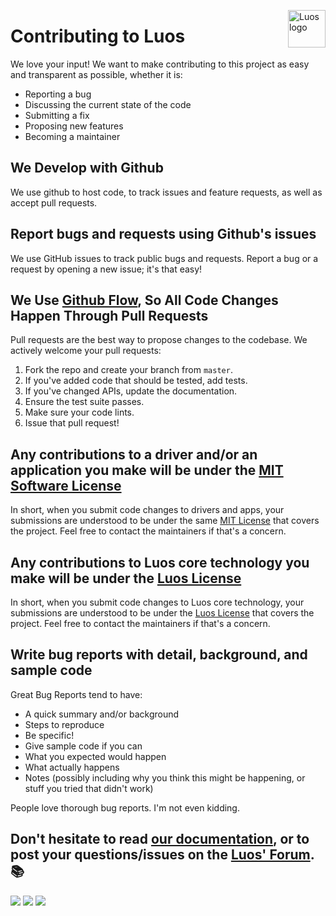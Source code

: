 <a href="https://luos.io"><img src="https://www.luos.io/wp-content/uploads/2020/03/Luos-color.png" alt="Luos logo" title="Luos" align="right" height="60" /></a>

# Contributing to Luos

We love your input! We want to make contributing to this project as easy and transparent as possible, whether it is:

* Reporting a bug
* Discussing the current state of the code
* Submitting a fix
* Proposing new features
* Becoming a maintainer

## We Develop with Github
We use github to host code, to track issues and feature requests, as well as accept pull requests.

## Report bugs and requests using Github's issues
We use GitHub issues to track public bugs and requests.
Report a bug or a request by opening a new issue; it's that easy!

## We Use [Github Flow](https://guides.github.com/introduction/flow/index.html), So All Code Changes Happen Through Pull Requests
Pull requests are the best way to propose changes to the codebase. We actively welcome your pull requests:

1. Fork the repo and create your branch from `master`.
2. If you've added code that should be tested, add tests.
3. If you've changed APIs, update the documentation.
4. Ensure the test suite passes.
5. Make sure your code lints.
6. Issue that pull request!

## Any contributions to a driver and/or an application you make will be under the [MIT Software License](http://choosealicense.com/licenses/mit/)
In short, when you submit code changes to drivers and apps, your submissions are understood to be under the same [MIT License](http://choosealicense.com/licenses/mit/) that covers the project. Feel free to contact the maintainers if that's a concern.

## Any contributions to Luos core technology you make will be under the [Luos License](https://github.com/Luos-io/Luos/blob/master/LICENSE.md)
In short, when you submit code changes to Luos core technology, your submissions are understood to be under the [Luos License](https://github.com/Luos-io/Luos/blob/master/LICENSE.md) that covers the project. Feel free to contact the maintainers if that's a concern.

## Write bug reports with detail, background, and sample code
Great Bug Reports tend to have:

* A quick summary and/or background
* Steps to reproduce
* Be specific!
* Give sample code if you can
* What you expected would happen
* What actually happens
* Notes (possibly including why you think this might be happening, or stuff you tried that didn't work)

People love thorough bug reports. I'm not even kidding.

## Don't hesitate to read [our documentation](https://docs.luos.io), or to post your questions/issues on the [Luos' Forum](https://community.luos.io). :books:

[![](https://img.shields.io/discourse/topics?server=https%3A%2F%2Fcommunity.luos.io&logo=Discourse)](https://community.luos.io)
[![](https://img.shields.io/badge/Luos-Documentation-34A3B4)](https://docs.luos.io)
[![](https://img.shields.io/badge/LinkedIn-Follow%20us-0077B5?style=flat&logo=linkedin)](https://www.linkedin.com/company/luos)
